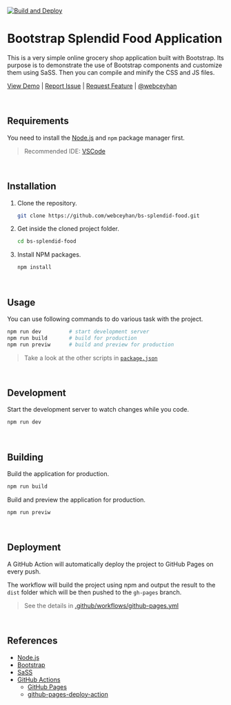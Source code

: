 <!-- AUTOMATION BADGES -->

[![Build and Deploy](https://github.com/webceyhan/bs-splendid-food/actions/workflows/github-pages.yml/badge.svg)](https://github.com/webceyhan/bs-splendid-food/actions/workflows/github-pages.yml)

<!-- LOGO (OPTIONAL) -->

<!-- ![Logo](./logo.png) -->

 <!-- HEADER ///////////////////////////////////////////////////////////// -->

# Bootstrap Splendid Food Application

This is a very simple online grocery shop application built with Bootstrap.
Its purpose is to demonstrate the use of Bootstrap components and customize them using SaSS. Then you can compile and minify the CSS and JS files.

[View Demo](https://github.com/webceyhan/bs-splendid-food) |
[Report Issue](https://github.com/webceyhan/bs-splendid-food/issues) |
[Request Feature](https://github.com/webceyhan/bs-splendid-food/pulls) |
[@webceyhan](https://twitter.com/webceyhan)

<br>
<!-- REQUIREMENTS /////////////////////////////////////////////////////// -->

## Requirements

You need to install the [Node.js](https://nodejs.dev/)
and `npm` package manager first.

> Recommended IDE:
> [VSCode](https://code.visualstudio.com/)

<br>
<!-- INSTALLATION //////////////////////////////////////////////////////// -->

## Installation

1. Clone the repository.
    ```sh
    git clone https://github.com/webceyhan/bs-splendid-food.git
    ```
2. Get inside the cloned project folder.
    ```sh
    cd bs-splendid-food
    ```
3. Install NPM packages.
    ```sh
    npm install
    ```

<br>
<!-- USAGE /////////////////////////////////////////////////////////////// -->

## Usage

You can use following commands to do various task with the project.

```sh
npm run dev         # start development server
npm run build       # build for production
npm run previw      # build and preview for production
```

> Take a look at the other scripts in [`package.json`](./package.json)

<br>
<!-- DEVELOPMENT ///////////////////////////////////////////////////////// -->

## Development

Start the development server to watch changes while you code.

```sh
npm run dev
```

<br>
<!-- BUILDING //////////////////////////////////////////////////////////// -->

## Building

Build the application for production.

```sh
npm run build
```

Build and preview the application for production.

```sh
npm run previw
```

<br>
<!-- DEPLOYMENT ////////////////////////////////////////////////////////// -->

## Deployment

A GitHub Action will automatically deploy the project to GitHub Pages on every push.

The workflow will build the project using npm and output the result to the `dist` folder which will be then pushed to the `gh-pages` branch.

> See the details in [.github/workflows/github-pages.yml](./.github/workflows/github-pages.yml)

<br>
<!-- REFERENCES ////////////////////////////////////////////////////////// -->

## References

-   [Node.js](https://nodejs.dev/)
-   [Bootstrap](https://getbootstrap.com)
-   [SaSS](https://sass-lang.com/)
-   [GitHub Actions](https://docs.github.com/en/actions)
    -   [GitHub Pages](https://pages.github.com/)
    -   [github-pages-deploy-action](https://github.com/JamesIves/)
